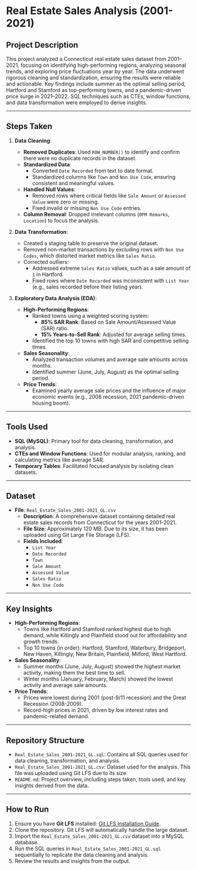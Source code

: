 # Real Estate Sales Analysis (2001-2021)

## Project Description
This project analyzed a Connecticut real estate sales dataset from 2001–2021, focusing on identifying high-performing regions, analyzing seasonal trends, and exploring price fluctuations year by year. The data underwent rigorous cleaning and standardization, ensuring the results were reliable and actionable. Key findings include summer as the optimal selling period, Hartford and Stamford as top-performing towns, and a pandemic-driven price surge in 2021–2022. SQL techniques such as CTEs, window functions, and data transformation were employed to derive insights.

---

## Steps Taken

1. **Data Cleaning**:
   - **Removed Duplicates**: Used `ROW_NUMBER()` to identify and confirm there were no duplicate records in the dataset.
   - **Standardized Data**:
     - Converted `Date Recorded` from text to date format.
     - Standardized columns like `Town` and `Non Use Code`, ensuring consistent and meaningful values.
   - **Handled Null Values**:
     - Removed rows where critical fields like `Sale Amount` or `Assessed Value` were zero or missing.
     - Fixed invalid or missing `Non Use Code` entries.
   - **Column Removal**: Dropped irrelevant columns (`OPM Remarks`, `Location`) to focus the analysis.

2. **Data Transformation**:
   - Created a staging table to preserve the original dataset.
   - Removed non-market transactions by excluding rows with `Non Use Codes`, which distorted market metrics like `Sales Ratio`.
   - Corrected outliers:
     - Addressed extreme `Sales Ratio` values, such as a sale amount of `1` in Hartford.
     - Fixed rows where `Date Recorded` was inconsistent with `List Year` (e.g., sales recorded before their listing year).

3. **Exploratory Data Analysis (EDA)**:
   - **High-Performing Regions**:
     - Ranked towns using a weighted scoring system:
       - **85% SAR Rank**: Based on Sale Amount/Assessed Value (SAR) ratio.
       - **15% Years-to-Sell Rank**: Adjusted for average selling times.
     - Identified the top 10 towns with high SAR and competitive selling times.
   - **Sales Seasonality**:
     - Analyzed transaction volumes and average sale amounts across months.
     - Identified summer (June, July, August) as the optimal selling period.
   - **Price Trends**:
     - Examined yearly average sale prices and the influence of major economic events (e.g., 2008 recession, 2021 pandemic-driven housing boom).

---

## Tools Used
- **SQL (MySQL)**: Primary tool for data cleaning, transformation, and analysis.
- **CTEs and Window Functions**: Used for modular analysis, ranking, and calculating metrics like average SAR.
- **Temporary Tables**: Facilitated focused analysis by isolating clean datasets.

---

## Dataset
- **File**: `Real_Estate_Sales_2001-2021_GL.csv`
   - **Description**: A comprehensive dataset containing detailed real estate sales records from Connecticut for the years 2001-2021.
   - **File Size**: Approximately 120 MB. Due to its size, it has been uploaded using Git Large File Storage (LFS).
   - **Fields Included**:
     - `List Year`
     - `Date Recorded`
     - `Town`
     - `Sale Amount`
     - `Assessed Value`
     - `Sales Ratio`
     - `Non Use Code`

---

## Key Insights
- **High-Performing Regions**:
  - Towns like Hartford and Stamford ranked highest due to high demand, while Killingly and Plainfield stood out for affordability and growth trends.
  - Top 10 towns (in order): Hartford, Stamford, Waterbury, Bridgeport, New Haven, Killingly, New Britain, Plainfield, Milford, West Hartford.
- **Sales Seasonality**:
  - Summer months (June, July, August) showed the highest market activity, making them the best time to sell.
  - Winter months (January, February, March) showed the lowest activity and average sale amounts.
- **Price Trends**:
  - Prices were lowest during 2001 (post-9/11 recession) and the Great Recession (2008-2009).
  - Record-high prices in 2021, driven by low interest rates and pandemic-related demand.

---

## Repository Structure
- `Real_Estate_Sales_2001-2021_GL.sql`: Contains all SQL queries used for data cleaning, transformation, and analysis.
- `Real_Estate_Sales_2001-2021_GL.csv`: Dataset used for the analysis. This file was uploaded using Git LFS due to its size.
- `README.md`: Project overview, including steps taken, tools used, and key insights derived from the data.

---

## How to Run
1. Ensure you have **Git LFS** installed: [Git LFS Installation Guide](https://git-lfs.github.com/).
2. Clone the repository. Git LFS will automatically handle the large dataset.
3. Import the `Real_Estate_Sales_2001-2021_GL.csv` dataset into a MySQL database.
4. Run the SQL queries in `Real_Estate_Sales_2001-2021_GL.sql` sequentially to replicate the data cleaning and analysis.
5. Review the results and insights from the output.
